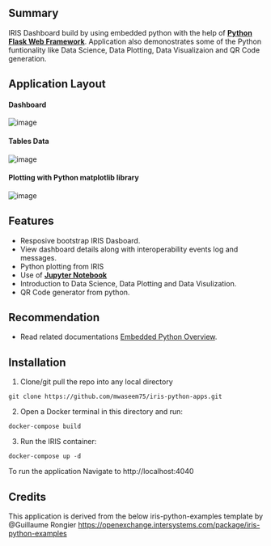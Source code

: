 ## Summary
IRIS Dashboard build by using embedded python with the help of [**Python Flask Web Framework**](https://flask.palletsprojects.com/). 
Application also demonostrates some of the Python funtionality like Data Science, Data Plotting, Data Visualizaion and QR Code generation. 

## Application Layout
#### Dashboard
![image](https://user-images.githubusercontent.com/18219467/155088357-86a81518-fe6d-4bfc-87d8-c957e32fb6a1.png)
#### Tables Data
![image](https://user-images.githubusercontent.com/18219467/155088531-ccf33a2d-f7e5-4d2e-b2be-089595a101d5.png)
#### Plotting with Python matplotlib library
![image](https://user-images.githubusercontent.com/18219467/155135340-93a791cc-e193-47de-bbf5-645c9968bc7a.png)

## Features
* Resposive bootstrap IRIS Dasboard.
* View dashboard details along with interoperability events log and messages.
* Python plotting from IRIS
* Use of [**Jupyter Notebook**](https://jupyter.org/)
* Introduction to Data Science, Data Plotting and Data Visulization.
* QR Code generator from python.

## Recommendation 
 * Read related documentations [Embedded Python Overview](https://docs.intersystems.com/iris20212/csp/docbook/DocBook.UI.Page.cls?KEY=AFL_epython).

## Installation
1. Clone/git pull the repo into any local directory

```
git clone https://github.com/mwaseem75/iris-python-apps.git
```

2. Open a Docker terminal in this directory and run:

```
docker-compose build
```

3. Run the IRIS container:

```
docker-compose up -d 
```

To run the application Navigate to http://localhost:4040 

## Credits
This application is derived from the below iris-python-examples template by @Guillaume Rongier 
https://openexchange.intersystems.com/package/iris-python-examples

